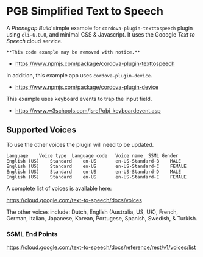 # PGB Simplified Text to Speech

A *Phonegap Build* simple example for `cordova-plugin-texttospeech` plugin using `cli-6.0.0`, and minimal CSS & Javascript. It uses the Gooogle *Text to Speech* cloud service.

```
**This code example may be removed with notice.**
```

* https://www.npmjs.com/package/cordova-plugin-texttospeech

In addition, this example app uses `cordova-plugin-device`.

* https://www.npmjs.com/package/cordova-plugin-device

This example uses keyboard events to trap the input field.

* https://www.w3schools.com/jsref/obj_keyboardevent.asp


## Supported Voices

To use the other voices the plugin will need to be updated.

```
Language 	Voice type 	Language code 	Voice name 	SSML Gender
English (US) 	Standard 	en-US 		en-US-Standard-B 	MALE
English (US) 	Standard 	en-US 		en-US-Standard-C 	FEMALE
English (US) 	Standard 	en-US 		en-US-Standard-D 	MALE
English (US) 	Standard 	en-US 		en-US-Standard-E 	FEMALE
```

A complete list of voices is available here:

https://cloud.google.com/text-to-speech/docs/voices

The other voices include: Dutch, English (Australia, US, UK), French, German, Italian, Japanese, Korean, Portugese, Spanish, Swedish, & Turkish. 

### SSML End Points

https://cloud.google.com/text-to-speech/docs/reference/rest/v1/voices/list
